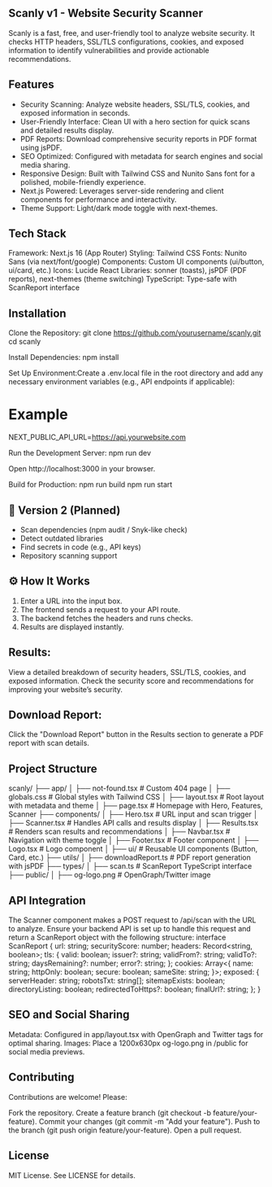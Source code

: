 ## Scanly v1 - Website Security Scanner
Scanly is a fast, free, and user-friendly tool to analyze website security. It checks HTTP headers, SSL/TLS configurations, cookies, and exposed information to identify vulnerabilities and provide actionable recommendations.


## Features

- Security Scanning: Analyze website headers, SSL/TLS, cookies, and exposed information in seconds.
- User-Friendly Interface: Clean UI with a hero section for quick scans and detailed results display.
- PDF Reports: Download comprehensive security reports in PDF format using jsPDF.
- SEO Optimized: Configured with metadata for search engines and social media sharing.
- Responsive Design: Built with Tailwind CSS and Nunito Sans font for a polished, mobile-friendly experience.
- Next.js Powered: Leverages server-side rendering and client components for performance and interactivity.
- Theme Support: Light/dark mode toggle with next-themes.

## Tech Stack

Framework: Next.js 16 (App Router)
Styling: Tailwind CSS
Fonts: Nunito Sans (via next/font/google)
Components: Custom UI components (ui/button, ui/card, etc.)
Icons: Lucide React
Libraries: sonner (toasts), jsPDF (PDF reports), next-themes (theme switching)
TypeScript: Type-safe with ScanReport interface

## Installation

Clone the Repository:
git clone https://github.com/yourusername/scanly.git
cd scanly


Install Dependencies:
npm install


Set Up Environment:Create a .env.local file in the root directory and add any necessary environment variables (e.g., API endpoints if applicable):
# Example
NEXT_PUBLIC_API_URL=https://api.yourwebsite.com


Run the Development Server:
npm run dev

Open http://localhost:3000 in your browser.

Build for Production:
npm run build
npm run start


## 🧠 Version 2 (Planned)
- Scan dependencies (npm audit / Snyk-like check)
- Detect outdated libraries
- Find secrets in code (e.g., API keys)
- Repository scanning support

## ⚙️ How It Works
1. Enter a URL into the input box.
2. The frontend sends a request to your API route.
3. The backend fetches the headers and runs checks.
4. Results are displayed instantly.


## Results:

View a detailed breakdown of security headers, SSL/TLS, cookies, and exposed information.
Check the security score and recommendations for improving your website’s security.


## Download Report:

Click the "Download Report" button in the Results section to generate a PDF report with scan details.



## Project Structure
scanly/
├── app/
│   ├── not-found.tsx        # Custom 404 page
│   ├── globals.css          # Global styles with Tailwind CSS
│   ├── layout.tsx           # Root layout with metadata and theme
│   ├── page.tsx             # Homepage with Hero, Features, Scanner
├── components/
│   ├── Hero.tsx             # URL input and scan trigger
│   ├── Scanner.tsx          # Handles API calls and results display
│   ├── Results.tsx          # Renders scan results and recommendations
│   ├── Navbar.tsx           # Navigation with theme toggle
│   ├── Footer.tsx           # Footer component
│   ├── Logo.tsx             # Logo component
│   ├── ui/                  # Reusable UI components (Button, Card, etc.)
├── utils/
│   ├── downloadReport.ts    # PDF report generation with jsPDF
├── types/
│   ├── scan.ts              # ScanReport TypeScript interface
├── public/
│   ├── og-logo.png          # OpenGraph/Twitter image

## API Integration
The Scanner component makes a POST request to /api/scan with the URL to analyze. Ensure your backend API is set up to handle this request and return a ScanReport object with the following structure:
interface ScanReport {
  url: string;
  securityScore: number;
  headers: Record<string, boolean>;
  tls: {
    valid: boolean;
    issuer?: string;
    validFrom?: string;
    validTo?: string;
    daysRemaining?: number;
    error?: string;
  };
  cookies: Array<{
    name: string;
    httpOnly: boolean;
    secure: boolean;
    sameSite: string;
  }>;
  exposed: {
    serverHeader: string;
    robotsTxt: string[];
    sitemapExists: boolean;
    directoryListing: boolean;
    redirectedToHttps?: boolean;
    finalUrl?: string;
  };
}

## SEO and Social Sharing

Metadata: Configured in app/layout.tsx with OpenGraph and Twitter tags for optimal sharing.
Images: Place a 1200x630px og-logo.png in /public for social media previews.

## Contributing
Contributions are welcome! Please:

Fork the repository.
Create a feature branch (git checkout -b feature/your-feature).
Commit your changes (git commit -m "Add your feature").
Push to the branch (git push origin feature/your-feature).
Open a pull request.

## License
MIT License. See LICENSE for details.